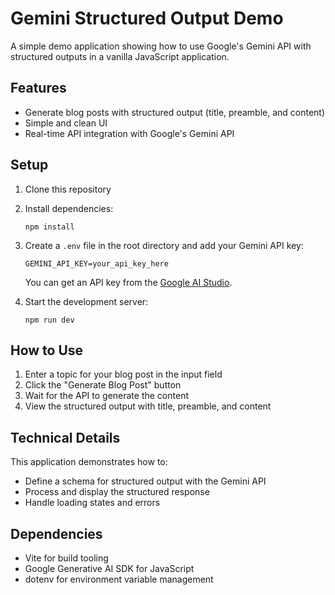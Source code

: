 # Gemini Structured Output Demo

A simple demo application showing how to use Google's Gemini API with structured outputs in a vanilla JavaScript application.

## Features

- Generate blog posts with structured output (title, preamble, and content)
- Simple and clean UI
- Real-time API integration with Google's Gemini API

## Setup

1. Clone this repository
2. Install dependencies:
   ```
   npm install
   ```
3. Create a `.env` file in the root directory and add your Gemini API key:
   ```
   GEMINI_API_KEY=your_api_key_here
   ```
   You can get an API key from the [Google AI Studio](https://makersuite.google.com/app/apikey).

4. Start the development server:
   ```
   npm run dev
   ```

## How to Use

1. Enter a topic for your blog post in the input field
2. Click the "Generate Blog Post" button
3. Wait for the API to generate the content
4. View the structured output with title, preamble, and content

## Technical Details

This application demonstrates how to:
- Define a schema for structured output with the Gemini API
- Process and display the structured response
- Handle loading states and errors

## Dependencies

- Vite for build tooling
- Google Generative AI SDK for JavaScript
- dotenv for environment variable management 
